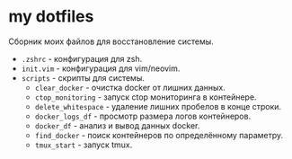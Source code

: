 # my dotfiles

Сборник моих файлов для восстановление системы.

* `.zshrc` - конфигурация для zsh.
* `init.vim` - конфигурация для vim/neovim.
* `scripts` - скрипты для системы.
    * `clear_docker` - очистка docker от лишних данных.
    * `ctop_monitoring` - запуск ctop мониторинга в контейнере.
    * `delete_whitespace` - удаление лишних пробелов в конце строки.
    * `docker_logs_df` - просмотр размера логов контейнеров.
    * `docker_df` - анализ и вывод данных docker.
    * `find_docker` - поиск контейнеров по определённому параметру.
    * `tmux_start` - запуск tmux.
